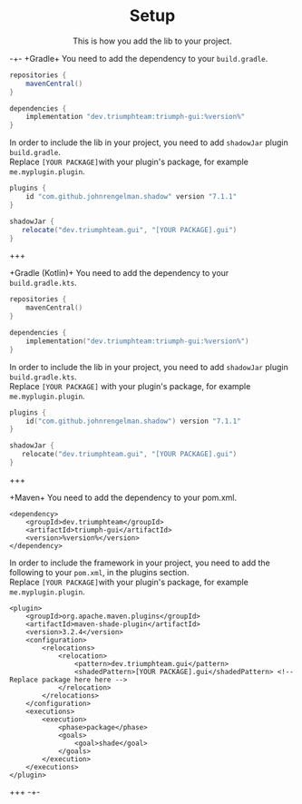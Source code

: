 <center><h1>Setup</h1></center>
<center>
<p>This is how you add the lib to your project.</p>
</center>

-+-
+Gradle+
You need to add the dependency to your `build.gradle`.

```groovy
repositories {
    mavenCentral()
}

dependencies {
    implementation "dev.triumphteam:triumph-gui:%version%"
}
```

 In order to include the lib in your project, you need to add `shadowJar` plugin `build.gradle`.  
 Replace `[YOUR PACKAGE]`with your plugin's package, for example `me.myplugin.plugin`.

```groovy
plugins {
    id "com.github.johnrengelman.shadow" version "7.1.1"
}

shadowJar {
   relocate("dev.triumphteam.gui", "[YOUR PACKAGE].gui")
}
```
+++

+Gradle (Kotlin)+
You need to add the dependency to your `build.gradle.kts`.

```kotlin
repositories {
    mavenCentral()
}

dependencies {
    implementation("dev.triumphteam:triumph-gui:%version%")
}
```

 In order to include the lib in your project, you need to add `shadowJar` plugin `build.gradle.kts`.  
 Replace `[YOUR PACKAGE]` with your plugin's package, for example `me.myplugin.plugin`.

```kotlin
plugins {
    id("com.github.johnrengelman.shadow") version "7.1.1"
}

shadowJar {
   relocate("dev.triumphteam.gui", "[YOUR PACKAGE].gui")
}
```
+++

+Maven+
You need to add the dependency to your pom.xml.

```markup
<dependency>
    <groupId>dev.triumphteam</groupId>
    <artifactId>triumph-gui</artifactId>
    <version>%version%</version>
</dependency>
```

 In order to include the framework in your project, you need to add the following to your `pom.xml`, in the plugins section.  
 Replace `[YOUR PACKAGE]`with your plugin's package, for example `me.myplugin.plugin`.

```markup
<plugin>
    <groupId>org.apache.maven.plugins</groupId>
    <artifactId>maven-shade-plugin</artifactId>
    <version>3.2.4</version>
    <configuration>
        <relocations>
            <relocation>
                <pattern>dev.triumphteam.gui</pattern>
                <shadedPattern>[YOUR PACKAGE].gui</shadedPattern> <!-- Replace package here here -->
            </relocation>
        </relocations>
    </configuration>
    <executions>
        <execution>
            <phase>package</phase>
            <goals>
                <goal>shade</goal>
            </goals>
        </execution>
    </executions>
</plugin>
```
+++
-+-
